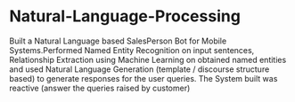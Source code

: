 # Natural-Language-Processing
Built a Natural Language based SalesPerson Bot for Mobile Systems.Performed Named Entity Recognition on input sentences, Relationship Extraction using Machine Learning on obtained named entities and used Natural Language Generation (template / discourse structure based) to generate responses for the user queries. The System built was reactive (answer the queries raised by customer)
